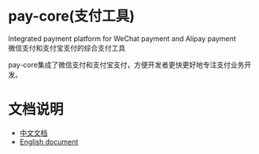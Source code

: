 # pay-core(支付工具)
Integrated payment platform for WeChat payment and Alipay payment<br>
微信支付和支付宝支付的综合支付工具<br>
<p>pay-core集成了微信支付和支付宝支付，方便开发者更快更好地专注支付业务开发。</P>

# 文档说明
*  [中文文档](https://github.com/oriboy/pay-core/blob/master/README_ZH.md)
*  [English document](https://github.com/oriboy/pay-core/blob/master/README_EN.md)


